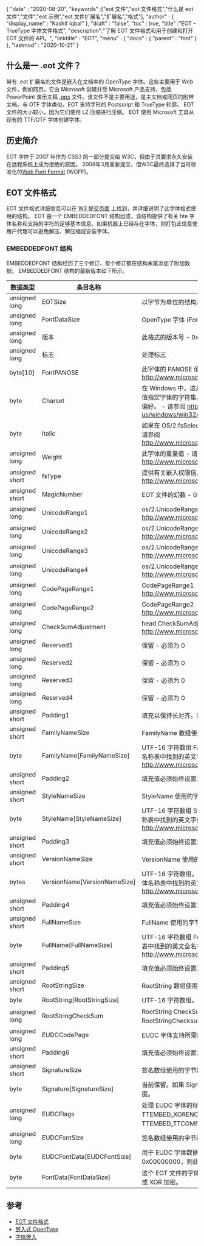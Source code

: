 {
  "date" : "2020-08-20",
  "keywords" :["eot 文件","eot 文件格式","什么是 eot 文件","文件","eot 示例","eot 文件扩展名","扩展名","格式"],
  "author" : {
    "display_name" : "Kashif Iqbal"
},
  "draft" : "false",
  "toc" : true,
  "title" :"EOT - TrueType 字体文件格式",
  "description":"了解 EOT 文件格式和用于创建和打开 EOT 文件的 API。",
  "linktitle" : "EOT",
  "menu" : {
    "docs" : {
      "parent" : "font"
}
},
  "lastmod" : "2020-10-21"
}

## 什么是一 .eot 文件？

带有 .eot 扩展名的文件是嵌入在文档中的 OpenType 字体。这些主要用于 Web 文件，例如网页。它由 Microsoft 创建并受 Microsoft 产品支持，包括 PowerPoint 演示文稿 [.pps](/zh/presentation/pps) 文件。该文件不是主要用途，是主文档或网页的附带文档。与 OTF 字体类似，EOT 支持字形的 Postscript 和 TrueType 轮廓。 EOT 文件的大小较小，因为它们使用 LZ 压缩进行压缩。 EOT 使用 Microsoft 工具从现有的 TTF/OTF 字体创建字体。

## 历史简介

EOT 字体于 2007 年作为 CSS3 的一部分提交给 W3C，但由于其要求永久安装在远程系统上成为拒绝的原因。 2008年3月重新提交，但W3C最终选择了当时标准化的[Web Font Format](/zh/font/woff/) (WOFF)。

## EOT 文件格式

EOT 文件格式详细信息可以在 [W3 提交页面](https://www.w3.org/Submission/EOT/#FileFormat) 上找到，并详细说明了此字体格式使用的结构。 EOT 由一个 EMBEDDEDFONT 结构组成，该结构提供了有关 hte 字体名称和支持的字符的足够基本信息。如果机器上已经存在字体，则打包此信息使用户代理可以避免解压、解压缩或安装字体。

### EMBEDDEDFONT 结构
EMBEDDEDFONT 结构经历了三个修订，每个修订都在结构末尾添加了附加数据。 EMBEDDEDFONT 结构的最新版本如下所示。

|数据类型|条目名称|描述|
---|---|---|
|unsigned long|EOTSize|以字节为单位的结构总长度（包括字符串和字体数据）|
|unsigned long|FontDataSize|OpenType 字体 (FontData) 的长度（以字节为单位）|
|unsigned long|版本|此格式的版本号 - 0x00020002|
|unsigned long|标志|处理标志|
|byte[10]|FontPANOSE|此字体的 PANOSE 值 - 请参阅 http://www.microsoft.com/typography/otspec/os2.htm#pan|
|byte|Charset|在 Windows 中，这是从 TEXTMETRIC.tmCharSet 派生的。此值指定字体的字符集。 DEFAULT_CHARSET (0x01) 表示没有偏好。 - 请参阅 https://learn.microsoft.com/en-us/windows/win32/api/wingdi/ns-wingdi-textmetrica|
|byte|Italic|如果在 OS/2.fsSelection 中设置了 ITALIC 位，则值为 0x01 - 请参阅 http://www.microsoft.com/typography/otspec/os2.htm#fss|
|unsigned long|Weight|此字体的重量值 - 请参阅 http://www.microsoft.com/typography/otspec/os2.htm#wtc|
|unsigned short|fsType|提供有关嵌入权限信息的类型标志 - 请参阅 http://www.microsoft.com/typography/otspec/os2.htm#fst|
|unsigned short|MagicNumber|EOT 文件的幻数 - 0x504C。用于检查数据损坏。|
|unsigned long|UnicodeRange1|os/2.UnicodeRange1（位 0-31） - 请参阅 http://www.microsoft.com/typography/otspec/os2.htm#ur|
|unsigned long|UnicodeRange2|os/2.UnicodeRange2（位 32-63） - 请参阅 http://www.microsoft.com/typography/otspec/os2.htm#ur|
|unsigned long|UnicodeRange3|os/2.UnicodeRange3（位 64-95） - 请参阅 http://www.microsoft.com/typography/otspec/os2.htm#ur|
|unsigned long|UnicodeRange4|os/2.UnicodeRange4 (bits 96-127) - 见 http://www.microsoft.com/typography/otspec/os2.htm#ur|
|unsigned long|CodePageRange1|CodePageRange1（位 0-31） - 请参阅 http://www.microsoft.com/typography/otspec/os2.htm#cpr|
|unsigned long|CodePageRange2|CodePageRange2（位 32-63） - 请参阅 http://www.microsoft.com/typography/otspec/os2.htm#cpr|
|unsigned long|CheckSumAdjustment|head.CheckSumAdjustment - 请参阅 http://www.microsoft.com/typography/otspec/head.htm|
|unsigned long|Reserved1|保留 - 必须为 0|
|unsigned long|Reserved2|保留 - 必须为 0|
|unsigned long|Reserved3|保留 - 必须为 0|
|unsigned long|Reserved4|保留 - 必须为 0|
|unsigned short|Padding1|填充以保持长对齐。填充值必须始终设置为 0x0000。|
|unsigned short|FamilyNameSize|FamilyName 数组使用的字节数|
|byte|FamilyName[FamilyNameSize]|UTF-16 字符数组 FamilyNameSize 字节的长度。这是在字体名称表中找到的英文字体系列字符串（名称 ID = 1） - 请参阅 http://www.microsoft.com/typography/otspec/name.htm|
|unsigned short|Padding2|填充值必须始终设置为 0x0000。|
|unsigned short|StyleNameSize|StyleName 使用的字节数|
|byte|StyleName[StyleNameSize]|UTF-16 字符数组 StyleNameSize 字节的长度。这是在字体名称表中找到的英文字体子族字符串（名称 ID = 2） - 请参阅 http://www.microsoft.com/typography/otspec/name.htm|
|unsigned short|Padding3|填充值必须始终设置为 0x0000。|
|unsigned short|VersionNameSize|VersionName 使用的字节数|
|bytes|VersionName[VersionNameSize]|UTF-16 字符数组，VersionNameSize 字节的长度。这是在字体名称表中找到的英文版本字符串（名称 ID = 5） - 请参阅 http://www.microsoft.com/typography/otspec/name.htm|
|unsigned short|Padding4|填充值必须始终设置为 0x0000。|
|unsigned short|FullNameSize|FullName 使用的字节数|
|byte|FullName[FullNameSize]|UTF-16 字符数组 FullNameSize 字节的长度。这是在字体名称表中找到的英文全名字符串（名称 ID = 4） - 请参阅 http://www.microsoft.com/typography/otspec/name.htm|
|unsigned short|Padding5|填充值必须始终设置为 0x0000。|
|unsigned short|RootStringSize|RootString 数组使用的字节数|
|byte|RootString[RootStringSize]|UTF-16 字符数组，RootStringSize 字节的长度。|
|unsigned long|RootStringCheckSum|RootString CheckSum 值。请参阅下面的算法来处理 RootStringChecksum。|
|unsigned long|EUDCCodePage|EUDC 字体支持所需的代码页值。|
|unsigned short|Padding6|填充值必须始终设置为 0x0000。|
|unsigned short|SignatureSize|签名数组使用的字节数。当前保留，应设置为 0x0000。|
|byte|Signature[SignatureSize]|当前保留。如果 SignatureSize 为 0x0000，则此数组没有长度。|
|unsigned long|EUDCFlags|处理 EUDC 字体的标志。典型值可能是 TTEMBED_XORENCRYPTDATA 和 TTEMBED_TTCOMPRESSED。|
|unsigned long|EUDCFontSize|签名数组使用的字节数。|
|byte|EUDCFontData[EUDCFontSize]|用于 EUDC 字体数据的字节数。如果 EUDCFontSize 为 0x00000000，则此数组没有长度。|
|byte|FontData[FontDataSize]|这个 EOT 文件的字体数据。如处理标志所示，数据可能被压缩或 XOR 加密。

## 参考

* [EOT 文件格式](https://www.w3.org/Submission/EOT/)
* [嵌入式 OpenType](https://en.wikipedia.org/wiki/Embedded_OpenType)
* [字体嵌入](https://en.wikipedia.org/wiki/Font_embedding)

